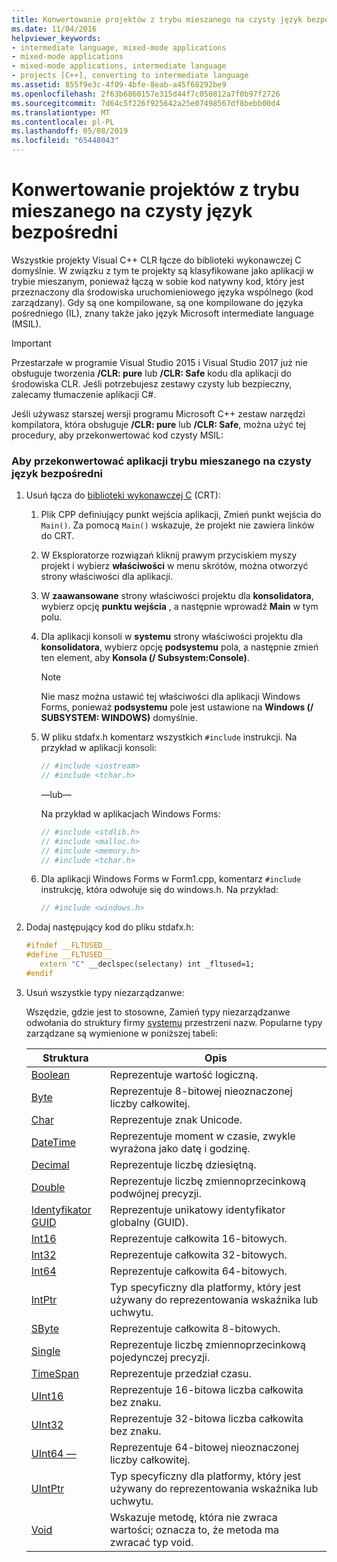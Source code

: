 ```yaml
---
title: Konwertowanie projektów z trybu mieszanego na czysty język bezpośredni
ms.date: 11/04/2016
helpviewer_keywords:
- intermediate language, mixed-mode applications
- mixed-mode applications
- mixed-mode applications, intermediate language
- projects [C++], converting to intermediate language
ms.assetid: 855f9e3c-4f09-4bfe-8eab-a45f68292be9
ms.openlocfilehash: 2f63b6860157e315d44f7c050812a7f0b97f2726
ms.sourcegitcommit: 7d64c5f226f925642a25e07498567df8bebb00d4
ms.translationtype: MT
ms.contentlocale: pl-PL
ms.lasthandoff: 05/08/2019
ms.locfileid: "65448043"
---
```

# <a name="converting-projects-from-mixed-mode-to-pure-intermediate-language"></a>Konwertowanie projektów z trybu mieszanego na czysty język bezpośredni

Wszystkie projekty Visual C++ CLR łącze do biblioteki wykonawczej C domyślnie. W związku z tym te projekty są klasyfikowane jako aplikacji w trybie mieszanym, ponieważ łączą w sobie kod natywny kod, który jest przeznaczony dla środowiska uruchomieniowego języka wspólnego (kod zarządzany). Gdy są one kompilowane, są one kompilowane do języka pośredniego (IL), znany także jako język Microsoft intermediate language (MSIL).

> [!IMPORTANT]
> Przestarzałe w programie Visual Studio 2015 i Visual Studio 2017 już nie obsługuje tworzenia **/CLR: pure** lub **/CLR: Safe** kodu dla aplikacji do środowiska CLR. Jeśli potrzebujesz zestawy czysty lub bezpieczny, zalecamy tłumaczenie aplikacji C#.

Jeśli używasz starszej wersji programu Microsoft C++ zestaw narzędzi kompilatora, która obsługuje **/CLR: pure** lub **/CLR: Safe**, można użyć tej procedury, aby przekonwertować kod czysty MSIL:

### <a name="to-convert-your-mixed-mode-application-into-pure-intermediate-language"></a>Aby przekonwertować aplikacji trybu mieszanego na czysty język bezpośredni

1. Usuń łącza do [biblioteki wykonawczej C](../c-runtime-library/crt-library-features.md) (CRT):

   1. Plik CPP definiujący punkt wejścia aplikacji, Zmień punkt wejścia do `Main()`. Za pomocą `Main()` wskazuje, że projekt nie zawiera linków do CRT.

   2. W Eksploratorze rozwiązań kliknij prawym przyciskiem myszy projekt i wybierz **właściwości** w menu skrótów, można otworzyć strony właściwości dla aplikacji.

   3. W **zaawansowane** strony właściwości projektu dla **konsolidatora**, wybierz opcję **punktu wejścia** , a następnie wprowadź **Main** w tym polu.

   4. Dla aplikacji konsoli w **systemu** strony właściwości projektu dla **konsolidatora**, wybierz opcję **podsystemu** pola, a następnie zmień ten element, aby **Konsola (/ Subsystem:Console)**.

      > [!NOTE]
      > Nie masz można ustawić tej właściwości dla aplikacji Windows Forms, ponieważ **podsystemu** pole jest ustawione na **Windows (/ SUBSYSTEM: WINDOWS)** domyślnie.

   5. W pliku stdafx.h komentarz wszystkich `#include` instrukcji. Na przykład w aplikacji konsoli:

      ```cpp
      // #include <iostream>
      // #include <tchar.h>
      ```

       —lub—

       Na przykład w aplikacjach Windows Forms:

      ```cpp
      // #include <stdlib.h>
      // #include <malloc.h>
      // #include <memory.h>
      // #include <tchar.h>
      ```

   6. Dla aplikacji Windows Forms w Form1.cpp, komentarz `#include` instrukcję, która odwołuje się do windows.h. Na przykład:

      ```cpp
      // #include <windows.h>
      ```

2. Dodaj następujący kod do pliku stdafx.h:

   ```cpp
   #ifndef __FLTUSED__
   #define __FLTUSED__
      extern "C" __declspec(selectany) int _fltused=1;
   #endif
   ```

3. Usuń wszystkie typy niezarządzanwe:

   Wszędzie, gdzie jest to stosowne, Zamień typy niezarządzanwe odwołania do struktury firmy [systemu](/dotnet/api/system) przestrzeni nazw. Popularne typy zarządzane są wymienione w poniższej tabeli:

   |Struktura|Opis|
   |---------------|-----------------|
   |[Boolean](/dotnet/api/system.boolean)|Reprezentuje wartość logiczną.|
   |[Byte](/dotnet/api/system.byte)|Reprezentuje 8-bitowej nieoznaczonej liczby całkowitej.|
   |[Char](/dotnet/api/system.char)|Reprezentuje znak Unicode.|
   |[DateTime](/dotnet/api/system.datetime)|Reprezentuje moment w czasie, zwykle wyrażona jako datę i godzinę.|
   |[Decimal](/dotnet/api/system.decimal)|Reprezentuje liczbę dziesiętną.|
   |[Double](/dotnet/api/system.double)|Reprezentuje liczbę zmiennoprzecinkową podwójnej precyzji.|
   |[Identyfikator GUID](/dotnet/api/system.guid)|Reprezentuje unikatowy identyfikator globalny (GUID).|
   |[Int16](/dotnet/api/system.int16)|Reprezentuje całkowita 16-bitowych.|
   |[Int32](/dotnet/api/system.int32)|Reprezentuje całkowita 32-bitowych.|
   |[Int64](/dotnet/api/system.int64)|Reprezentuje całkowita 64-bitowych.|
   |[IntPtr](/dotnet/api/system.intptr)|Typ specyficzny dla platformy, który jest używany do reprezentowania wskaźnika lub uchwytu.|
   |[SByte](/dotnet/api/system.byte)|Reprezentuje całkowita 8-bitowych.|
   |[Single](/dotnet/api/system.single)|Reprezentuje liczbę zmiennoprzecinkową pojedynczej precyzji.|
   |[TimeSpan](/dotnet/api/system.timespan)|Reprezentuje przedział czasu.|
   |[UInt16](/dotnet/api/system.uint16)|Reprezentuje 16-bitowa liczba całkowita bez znaku.|
   |[UInt32](/dotnet/api/system.uint32)|Reprezentuje 32-bitowa liczba całkowita bez znaku.|
   |[UInt64 —](/dotnet/api/system.uint64)|Reprezentuje 64-bitowej nieoznaczonej liczby całkowitej.|
   |[UIntPtr](/dotnet/api/system.uintptr)|Typ specyficzny dla platformy, który jest używany do reprezentowania wskaźnika lub uchwytu.|
   |[Void](/dotnet/api/system.void)|Wskazuje metodę, która nie zwraca wartości; oznacza to, że metoda ma zwracać typ void.|